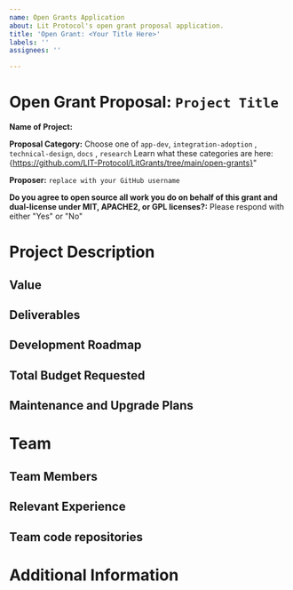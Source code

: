 ```yaml
---
name: Open Grants Application
about: Lit Protocol's open grant proposal application.
title: 'Open Grant: <Your Title Here>'
labels: ''
assignees: ''

---
```


# Open Grant Proposal: `Project Title`

**Name of Project:**

**Proposal Category:** Choose one of `app-dev`, `integration-adoption` , `technical-design`, `docs` , `research`   Learn what these categories are here: {https://github.com/LIT-Protocol/LitGrants/tree/main/open-grants}"

**Proposer:** `replace with your GitHub username`

**Do you agree to open source all work you do on behalf of this grant and dual-license under MIT, APACHE2, or GPL licenses?:** Please respond with either "Yes" or "No"

# Project Description

<!-- Please describe exactly what you are planning to build. Make sure to include the following: -->
<!-- - Start with the need or problem you are trying to solve with this project. -->
<!-- - Describe why your solution is going to adequately solve this problem. -->

<!-- This section should be 2-3 paragraphs long. -->

## Value

<!-- Please describe in more detail why this proposal is valuable for the Lit ecosystem. Answer the following questions: -->
<!-- - What are the benefits of getting this right? -->
<!-- - What are the risks if you don't get it right? -->
<!-- - What are the risks that will make executing this project difficult? -->

<!-- This section should be 1-3 paragraphs long. -->

## Deliverables

<!-- Please describe in detail what your final deliverable for this project will be. Include a specification of the project and what functionality the software will deliver when it is finished. -->

## Development Roadmap

<!-- Please break up your development work into a clear set of milestones. This section needs to be very detailed (will vary on the project, but aim for around 2 pages for this section). -->

<!-- For each milestone, please describe: -->
<!-- - The software functionality that we can expect after the completion of each milestone. This should be detailed enough that it can be used to ensure that the software meets the specification you outlined in the Deliverables. -->
<!-- - How many people will be working on each milestone and their roles -->
<!-- - The amount of funding required for each milestone -->
<!-- - How much time this milestone will take to achieve (using real dates) -->

## Total Budget Requested

<!--Sum up the total requested budget across all milestones, and include that figure here. Also, please include a budget breakdown to specify how you are planning to spend these funds. -->

## Maintenance and Upgrade Plans

<!-- Specify your team's long-term plans to maintain this software and upgrade it over time. -->

# Team

## Team Members

<!-- - Team Member 1 -->
<!-- - Team Member 2 -->
<!-- - Team Member 3 -->
<!-- - ...

## Team Member LinkedIn Profiles

<!-- - Team Member 1 LinkedIn profile -->
<!-- - Team Member 2 LinkedIn profile -->
<!-- - Team Member 3 LinkedIn profile -->
<!-- - ...

## Team Website

<!-- Please link to your team's website here (make sure it's `https`) -->

## Relevant Experience

<!-- Please describe (in words) your team's relevant experience, and why you think you are the right team to build this project. You can cite your team's prior experience in similar domains, doing similar dev work, individual team members' backgrounds, etc. -->

## Team code repositories

<!-- Please provide links to your team's prior code repos for similar or related projects. -->

# Additional Information
<!-- How did you learn about the Lit Open Grants Program? -->
<!-- Please provide the best email address for discussing the grant agreement and general next steps. -->
<!-- Please include any additional information that you think would be useful in helping us to evaluate your proposal. -->
